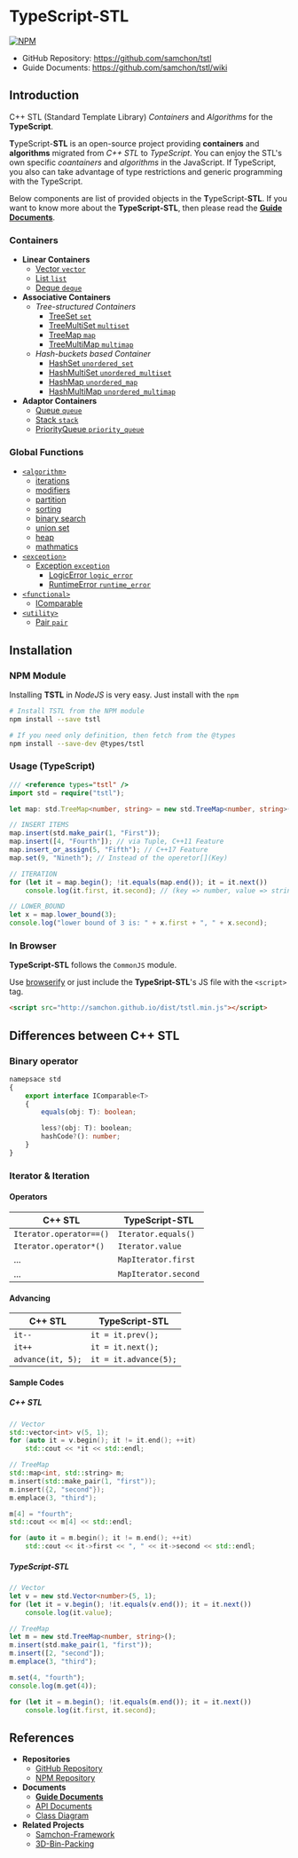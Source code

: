 # TypeScript-STL
[![NPM](https://nodei.co/npm/tstl.png?downloads=true&downloadRank=true&stars=true)](https://nodei.co/npm/tstl)
  - GitHub Repository: https://github.com/samchon/tstl
  - Guide Documents: https://github.com/samchon/tstl/wiki



## Introduction
C++ STL (Standard Template Library) *Containers* and *Algorithms* for the **TypeScript**.

**T**ypeScript-**STL** is an open-source project providing **containers** and **algorithms** migrated from *C++ STL* to *TypeScript*. You can enjoy the STL's own specific *coantainers* and *algorithms* in the JavaScript. If TypeScript, you also can take advantage of type restrictions and generic programming with the TypeScript.

Below components are list of provided objects in the **T**ypeScript-**STL**. If you want to know more about the **TypeScript-STL**, then please read the [**Guide Documents**](https://github.com/samchon/tstl/wiki).

### Containers
  - **Linear Containers**
    - [Vector `vector`](http://samchon.github.io/tstl/api/classes/std.vector.html)
    - [List `list`](http://samchon.github.io/tstl/api/classes/std.list.html)
    - [Deque `deque`](http://samchon.github.io/tstl/api/classes/std.deque.html)
  - **Associative Containers**
    - *Tree-structured Containers*
      - [TreeSet `set`](http://samchon.github.io/tstl/api/classes/std.treeset.html)
      - [TreeMultiSet `multiset`](http://samchon.github.io/tstl/api/classes/std.treemultiset.html)
      - [TreeMap `map`](http://samchon.github.io/tstl/api/classes/std.treemap.html)
      - [TreeMultiMap `multimap`](http://samchon.github.io/tstl/api/classes/std.treemultimap.html)
    - *Hash-buckets based Container*
      - [HashSet `unordered_set`](http://samchon.github.io/tstl/api/classes/std.hashset.html)
      - [HashMultiSet `unordered_multiset`](http://samchon.github.io/tstl/api/classes/std.hashmultiset.html)
      - [HashMap `unordered_map`](http://samchon.github.io/tstl/api/classes/std.hashmap.html)
      - [HashMultiMap `unordered_multimap`](http://samchon.github.io/tstl/api/classes/std.hashmultimap.html)
  - **Adaptor Containers**
    - [Queue `queue`](http://samchon.github.io/tstl/api/classes/std.queue.html)
    - [Stack `stack`](http://samchon.github.io/tstl/api/classes/std.stack.html)
    - [PriorityQueue `priority_queue`](http://samchon.github.io/tstl/api/classes/std.priorityqueue.html)

### Global Functions
  - [`<algorithm>`](http://www.cplusplus.com/reference/algorithm/)
    - [iterations](https://github.com/samchon/tstl/tree/master/src/std/algorithm/iterations.ts)
    - [modifiers](https://github.com/samchon/tstl/tree/master/src/std/algorithm/modifiers.ts)
    - [partition](https://github.com/samchon/tstl/tree/master/src/std/algorithm/partition.ts)
    - [sorting](https://github.com/samchon/tstl/tree/master/src/std/algorithm/sorting.ts)
    - [binary search](https://github.com/samchon/tstl/tree/master/src/std/algorithm/binary_search.ts)
    - [union set](https://github.com/samchon/tstl/tree/master/src/std/algorithm/union_set.ts)
    - [heap](https://github.com/samchon/tstl/tree/master/src/std/algorithm/heap.ts)
    - [mathmatics](https://github.com/samchon/tstl/tree/master/src/std/algorithm/mathmatics.ts)
  - [`<exception>`](http://www.cplusplus.com/reference/exception/)
    - [Exception `exception`](http://samchon.github.io/tstl/api/classes/std.exception.html)
      - [LogicError `logic_error`](http://samchon.github.io/tstl/api/classes/std.logicerror.html)
      - [RuntimeError `runtime_error`](http://samchon.github.io/tstl/api/classes/std.runtimeerror.html)
  - [`<functional>`](http://www.cplusplus.com/reference/functional/)
    - [IComparable](http://samchon.github.io/tstl/api/interfaces/std.icomparable.html)
  - [`<utility>`](http://www.cplusplus.com/reference/utility/)
    - [Pair `pair`](http://samchon.github.io/tstl/api/classes/std.pair.html)



## Installation
### NPM Module
Installing **TSTL** in *NodeJS* is very easy. Just install with the `npm`

```bash
# Install TSTL from the NPM module
npm install --save tstl

# If you need only definition, then fetch from the @types
npm install --save-dev @types/tstl
```

### Usage (TypeScript)
``` typescript
/// <reference types="tstl" />
import std = require("tstl");

let map: std.TreeMap<number, string> = new std.TreeMap<number, string>();

// INSERT ITEMS
map.insert(std.make_pair(1, "First"));
map.insert([4, "Fourth"]); // via Tuple, C++11 Feature
map.insert_or_assign(5, "Fifth"); // C++17 Feature
map.set(9, "Nineth"); // Instead of the operetor[](Key)

// ITERATION
for (let it = map.begin(); !it.equals(map.end()); it = it.next())
	console.log(it.first, it.second); // (key => number, value => string)

// LOWER_BOUND
let x = map.lower_bound(3);
console.log("lower bound of 3 is: " + x.first + ", " + x.second);
```

### In Browser
**TypeScript-STL** follows the `CommonJS` module. 

Use [browserify](https://www.npmjs.com/package/browserify) or just include the **TypeSript-STL**'s JS file with the `<script>` tag.

```html
<script src="http://samchon.github.io/dist/tstl.min.js"></script>
```



## Differences between C++ STL
### Binary operator
```typescript
namepsace std
{
    export interface IComparable<T>
    {
        equals(obj: T): boolean;

        less?(obj: T): boolean;
        hashCode?(): number;
    }
}
```

### Iterator & Iteration
#### Operators
C++ STL                 | TypeScript-STL
------------------------|-----------------------
`Iterator.operator==()` | `Iterator.equals()`
`Iterator.operator*()`  | `Iterator.value`
...                     | `MapIterator.first`
...                     | `MapIterator.second`

#### Advancing
C++ STL           | TypeScript-STL
------------------|-----------------------
`it--`            | `it = it.prev();`
`it++`            | `it = it.next();`
`advance(it, 5);` | `it = it.advance(5);`

#### Sample Codes
##### C++ STL
```cpp
// Vector
std::vector<int> v(5, 1);
for (auto it = v.begin(); it != it.end(); ++it)
    std::cout << *it << std::endl;

// TreeMap
std::map<int, std::string> m;
m.insert(std::make_pair(1, "first"));
m.insert({2, "second"});
m.emplace(3, "third");

m[4] = "fourth";
std::cout << m[4] << std::endl;

for (auto it = m.begin(); it != m.end(); ++it)
    std::cout << it->first << ", " << it->second << std::endl;
```

##### TypeScript-STL
```typescript
// Vector
let v = new std.Vector<number>(5, 1);
for (let it = v.begin(); !it.equals(v.end()); it = it.next())
    console.log(it.value);

// TreeMap
let m = new std.TreeMap<number, string>();
m.insert(std.make_pair(1, "first"));
m.insert([2, "second"]);
m.emplace(3, "third");

m.set(4, "fourth");
console.log(m.get(4));

for (let it = m.begin(); !it.equals(m.end()); it = it.next())
    console.log(it.first, it.second);
```



## References
  - **Repositories**
    - [GitHub Repository](https://github.com/samchon/tstl)
    - [NPM Repository](https://www.npmjs.com/package/tstl)
  - **Documents**
    - [**Guide Documents**](https://github.com/samchon/tstl/wiki)
    - [API Documents](http://samchon.github.io/samchon/tstl)
    - [Class Diagram](http://samchon.github.io/tstl/design/class_diagram.pdf)
  - **Related Projects**
    - [Samchon-Framework](https://github.com/samchon/framework)
    - [3D-Bin-Packing](https://github.com/betterwaysystems/packer)
